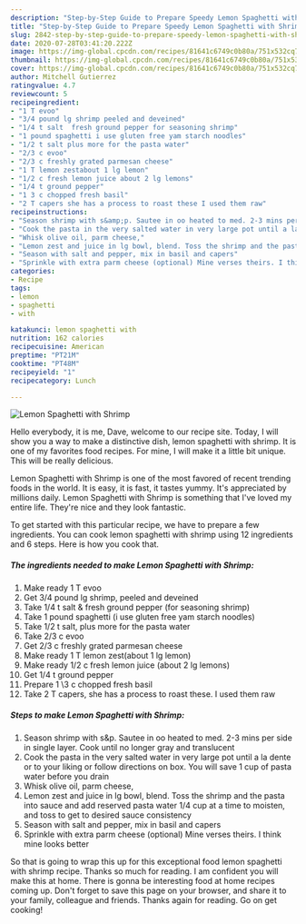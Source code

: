 ```yaml
---
description: "Step-by-Step Guide to Prepare Speedy Lemon Spaghetti with Shrimp"
title: "Step-by-Step Guide to Prepare Speedy Lemon Spaghetti with Shrimp"
slug: 2842-step-by-step-guide-to-prepare-speedy-lemon-spaghetti-with-shrimp
date: 2020-07-28T03:41:20.222Z
image: https://img-global.cpcdn.com/recipes/81641c6749c0b80a/751x532cq70/lemon-spaghetti-with-shrimp-recipe-main-photo.jpg
thumbnail: https://img-global.cpcdn.com/recipes/81641c6749c0b80a/751x532cq70/lemon-spaghetti-with-shrimp-recipe-main-photo.jpg
cover: https://img-global.cpcdn.com/recipes/81641c6749c0b80a/751x532cq70/lemon-spaghetti-with-shrimp-recipe-main-photo.jpg
author: Mitchell Gutierrez
ratingvalue: 4.7
reviewcount: 5
recipeingredient:
- "1 T evoo"
- "3/4 pound lg shrimp peeled and deveined"
- "1/4 t salt  fresh ground pepper for seasoning shrimp"
- "1 pound spaghetti i use gluten free yam starch noodles"
- "1/2 t salt plus more for the pasta water"
- "2/3 c evoo"
- "2/3 c freshly grated parmesan cheese"
- "1 T lemon zestabout 1 lg lemon"
- "1/2 c fresh lemon juice about 2 lg lemons"
- "1/4 t ground pepper"
- "1 3 c chopped fresh basil"
- "2 T capers she has a process to roast these I used them raw"
recipeinstructions:
- "Season shrimp with s&amp;p. Sautee in oo heated to med. 2-3 mins per side in single layer. Cook until no longer gray and translucent"
- "Cook the pasta in the very salted water in very large pot until a la dente or to your liking or follow directions on box. You will save 1 cup of pasta water before you drain"
- "Whisk olive oil, parm cheese,"
- "Lemon zest and juice in lg bowl, blend. Toss the shrimp and the pasta into sauce and add reserved pasta water 1/4 cup at a time to moisten, and toss to get to desired sauce consistency"
- "Season with salt and pepper, mix in basil and capers"
- "Sprinkle with extra parm cheese (optional) Mine verses theirs. I think mine looks better"
categories:
- Recipe
tags:
- lemon
- spaghetti
- with

katakunci: lemon spaghetti with 
nutrition: 162 calories
recipecuisine: American
preptime: "PT21M"
cooktime: "PT48M"
recipeyield: "1"
recipecategory: Lunch

---
```



![Lemon Spaghetti with Shrimp](https://img-global.cpcdn.com/recipes/81641c6749c0b80a/751x532cq70/lemon-spaghetti-with-shrimp-recipe-main-photo.jpg)

Hello everybody, it is me, Dave, welcome to our recipe site. Today, I will show you a way to make a distinctive dish, lemon spaghetti with shrimp. It is one of my favorites food recipes. For mine, I will make it a little bit unique. This will be really delicious.

Lemon Spaghetti with Shrimp is one of the most favored of recent trending foods in the world. It is easy, it is fast, it tastes yummy. It's appreciated by millions daily. Lemon Spaghetti with Shrimp is something that I've loved my entire life. They're nice and they look fantastic.




To get started with this particular recipe, we have to prepare a few ingredients. You can cook lemon spaghetti with shrimp using 12 ingredients and 6 steps. Here is how you cook that.

<!--inarticleads1-->

##### The ingredients needed to make Lemon Spaghetti with Shrimp:

1. Make ready 1 T evoo
1. Get 3/4 pound lg shrimp, peeled and deveined
1. Take 1/4 t salt &amp; fresh ground pepper (for seasoning shrimp)
1. Take 1 pound spaghetti (i use gluten free yam starch noodles)
1. Take 1/2 t salt, plus more for the pasta water
1. Take 2/3 c evoo
1. Get 2/3 c freshly grated parmesan cheese
1. Make ready 1 T lemon zest(about 1 lg lemon)
1. Make ready 1/2 c fresh lemon juice (about 2 lg lemons)
1. Get 1/4 t ground pepper
1. Prepare 1 \3 c chopped fresh basil
1. Take 2 T capers, she has a process to roast these. I used them raw




<!--inarticleads2-->

##### Steps to make Lemon Spaghetti with Shrimp:

1. Season shrimp with s&amp;p. Sautee in oo heated to med. 2-3 mins per side in single layer. Cook until no longer gray and translucent
1. Cook the pasta in the very salted water in very large pot until a la dente or to your liking or follow directions on box. You will save 1 cup of pasta water before you drain
1. Whisk olive oil, parm cheese,
1. Lemon zest and juice in lg bowl, blend. Toss the shrimp and the pasta into sauce and add reserved pasta water 1/4 cup at a time to moisten, and toss to get to desired sauce consistency
1. Season with salt and pepper, mix in basil and capers
1. Sprinkle with extra parm cheese (optional) Mine verses theirs. I think mine looks better




So that is going to wrap this up for this exceptional food lemon spaghetti with shrimp recipe. Thanks so much for reading. I am confident you will make this at home. There is gonna be interesting food at home recipes coming up. Don't forget to save this page on your browser, and share it to your family, colleague and friends. Thanks again for reading. Go on get cooking!
